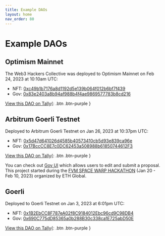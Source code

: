 ```yaml
---
title: Example DAOs
layout: home
nav_order: 80
---
```


# Example DAOs

## Optimism Mainnet

The Web3 Hackers Collective was deployed to Optimism Mainnet on Feb 24, 2023 at 10:10am UTC:

- NFT: [0xc49b1b7176a8d1192d5e139b064f012b6bf7f439](https://optimistic.etherscan.io/address/0xc49b1b7176a8d1192d5e139b064f012b6bf7f439#code)
- Gov: [0x83e2403a8b94af988b4f4ae9869577783b8cd216](https://optimistic.etherscan.io/address/0x83e2403a8b94af988b4f4ae9869577783b8cd216#code)

[View this DAO on Tally](https://www.tally.xyz/gov/web3-hackers-collective){: .btn .btn-purple }

## Arbitrum Goerli Testnet

Deployed to Arbitrum Goerli Testnet on Jan 26, 2023 at 10:37pm UTC:

- NFT: [0x5d47d641026d4585b40573410cb5d93e839ca96e](https://goerli.arbiscan.io/address/0x5d47d641026d4585b40573410cb5d93e839ca96e#code)
- Gov: [0x17BccCC8E7c0DC62453a508988b61850744612F3](https://goerli.arbiscan.io/address/0x17BccCC8E7c0DC62453a508988b61850744612F3#code)

[View this DAO on Tally](https://www.tally.xyz/gov/abyss-gov){: .btn .btn-purple }

You can check out [Gov UI](https://github.com/w3hc/gov-ui) which allows users to edit and submit a proposal. This project started during the [FVM SPACE WARP HACKATHON](https://ethglobal.com/events/spacewarp) (Jan 20 - Feb 10, 2023) organized by ETH Global. 

## Goerli

Deployed to Goerli Testnet on Jan 3, 2023 at 6:01pm UTC:

- NFT: [0x1B2EbCC8F787eA02f8C9184012Ebc96cd9C98DB4](https://goerli.etherscan.io/address/0x1B2EbCC8F787eA02f8C9184012Ebc96cd9C98DB4#code)
- Gov: [0x690C775dD85365a0b288B30c338ca1E725abD50E](https://goerli.etherscan.io/address/0x690C775dD85365a0b288B30c338ca1E725abD50E#code)

[View this DAO on Tally](https://www.tally.xyz/gov/girlygov-64){: .btn .btn-purple }
